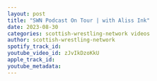 ```yaml
---
layout: post
title: "SWN Podcast On Tour | with Aliss Ink"
date: 2023-08-30
categories: scottish-wrestling-network videos
author: scottish-wrestling-network
spotify_track_id: 
youtube_video_id: zJvIkDzoKkU
apple_track_id: 
youtube_metadata: 
---
```

